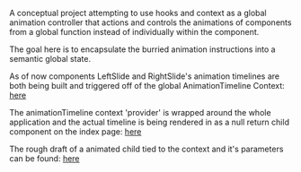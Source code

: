 A conceptual project attempting to use hooks and context as a global animation controller that actions and controls the animations of components from a global function instead of individually within the component.

The goal here is to encapsulate the burried animation instructions into a semantic global state.

As of now components LeftSlide and RightSlide's animation timelines are both being built and triggered off of the global AnimationTimeline Context: [here](https://github.com/colinnielsen/gatsbyGSAPLandingPage/blob/master/animationTimeline/AnimationTimeline.js)

The animationTimeline context 'provider' is wrapped around the whole application and the actual timeline is being rendered in as a null return child component on the index page: [here](https://github.com/colinnielsen/gatsbyGSAPLandingPage/blob/master/src/pages/index.js)

The rough draft of a animated child tied to the context and it's parameters can be found: [here](https://github.com/colinnielsen/gatsbyGSAPLandingPage/blob/master/src/components/RightSlide.js)

